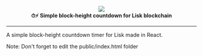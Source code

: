 <p align="center"> 
<img src="https://github.com/nerdvibe/lisk-countdown/blob/master/public/banner.png?raw=true">
  <br/>
  <strong>⏱⚡️ Simple block-height countdown for Lisk blockchain</strong>
</p>
<hr/>

A simple block-height countdown timer for Lisk made in React.

Note: Don't forget to edit the public/index.html folder
